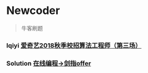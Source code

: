 # Newcoder
> 牛客刷题

### Iqiyi   [爱奇艺2018秋季校招算法工程师（第三场）](https://www.nowcoder.com/test/8246879/summary)
### Solution    [在线编程->剑指offer](https://www.nowcoder.com/ta/coding-interviews )
